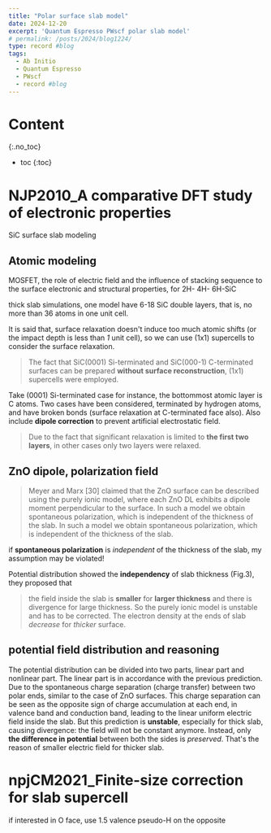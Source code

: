 ```yaml
---
title: "Polar surface slab model"
date: 2024-12-20
excerpt: 'Quantum Espresso PWscf polar slab model'
# permalink: /posts/2024/blog1224/
type: record #blog
tags:
  - Ab Initio
  - Quantum Espresso
  - PWscf
  - record #blog
---
```


Content
=====
{:.no_toc}

* toc
{:toc}

# NJP2010_A comparative DFT study of electronic properties
SiC surface slab modeling
## Atomic modeling
MOSFET, the role of electric field and the influence of stacking sequence to the surface electronic and structural properties, for 2H- 4H- 6H-SiC

thick slab simulations, one model have 6-18 SiC double layers, that is, no more than 36 atoms in one unit cell.

It is said that, surface relaxation doesn't induce too much atomic shifts (or the impact depth is less than *1* unit cell), so we can use (1x1) supercells to consider the surface relaxation.
> The fact that SiC(0001) Si-terminated and SiC(000-1) C-terminated surfaces can be prepared **without surface reconstruction**, (1x1) supercells were employed.

Take (0001) Si-terminated case for instance, the bottommost atomic layer is C atoms. Two cases have been considered, terminated by hydrogen atoms, and have broken bonds (surface relaxation at C-terminated face also). Also include **dipole correction** to prevent artificial electrostatic field.
> Due to the fact that significant relaxation is limited to **the first two layers**, in other cases only two layers were relaxed.

## ZnO dipole, polarization field
> Meyer and Marx [30] claimed that the ZnO surface can be described using the purely ionic model, where each ZnO DL exhibits a dipole moment perpendicular to the surface. In such a model we obtain spontaneous polarization, which is independent of the thickness of the slab. In such a model we obtain spontaneous polarization, which is independent of the thickness of the slab.

if **spontaneous polarization** is *independent* of the thickness of the slab, my assumption may be violated!

Potential distribution showed the **independency** of slab thickness (Fig.3), they proposed that 
> the field inside the slab is **smaller** for **larger thickness** and there is divergence for large thickness. So the purely ionic model is unstable and has to be corrected. The electron density at the ends of slab *decrease* for *thicker* surface.

## potential field distribution and reasoning
The potential distribution can be divided into two parts, linear part and nonlinear part. The linear part is in accordance with the previous prediction. Due to the spontaneous charge separation (charge transfer) between two polar ends, similar to the case of ZnO surfaces. This charge separation can be seen as the opposite sign of charge accumulation at each end, in valence band and conduction band, leading to the linear uniform electric field inside the slab. But this prediction is **unstable**, especially for thick slab, causing divergence: the field will not be constant anymore. Instead, only **the difference in potential** between both the sides is *preserved*. That's the reason of smaller electric field for thicker slab.

# npjCM2021_Finite-size correction for slab supercell 
if interested in O face, use 1.5 valence pseudo-H on the opposite 